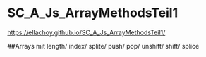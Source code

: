 # SC_A_Js_ArrayMethodsTeil1

https://ellachoy.github.io/SC_A_Js_ArrayMethodsTeil1/

##Arrays mit length/ index/ splite/ push/ pop/ unshift/ shift/ splice
